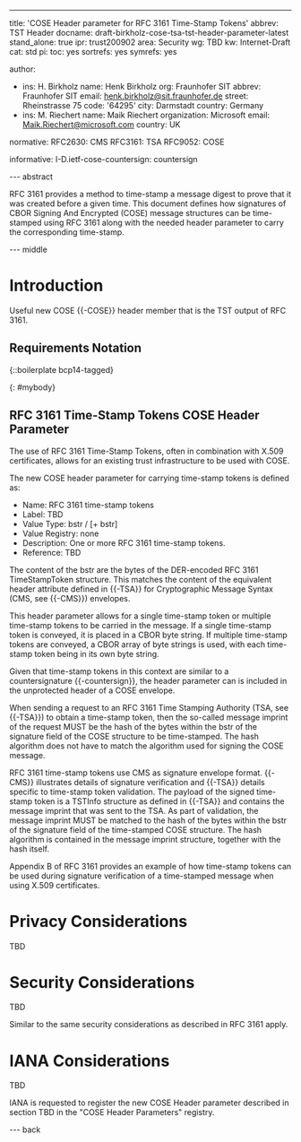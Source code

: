 ---
title: 'COSE Header parameter for RFC 3161 Time-Stamp Tokens'
abbrev: TST Header
docname: draft-birkholz-cose-tsa-tst-header-parameter-latest
stand_alone: true
ipr: trust200902
area: Security
wg: TBD
kw: Internet-Draft
cat: std
pi:
  toc: yes
  sortrefs: yes
  symrefs: yes

author:
- ins: H. Birkholz
  name: Henk Birkholz
  org: Fraunhofer SIT
  abbrev: Fraunhofer SIT
  email: henk.birkholz@sit.fraunhofer.de
  street: Rheinstrasse 75
  code: '64295'
  city: Darmstadt
  country: Germany
- ins: M. Riechert
  name: Maik Riechert
  organization: Microsoft
  email: Maik.Riechert@microsoft.com
  country: UK

normative:
  RFC2630: CMS
  RFC3161: TSA
  RFC9052: COSE

informative:
  I-D.ietf-cose-countersign: countersign

--- abstract

RFC 3161 provides a method to time-stamp a message digest to prove that it was created before a given time. This document defines how signatures of CBOR Signing And Encrypted (COSE) message structures can be time-stamped using RFC 3161 along with the needed header parameter to carry the corresponding time-stamp.

--- middle

# Introduction

Useful new COSE {{-COSE}} header member that is the TST output of RFC 3161.

## Requirements Notation

{::boilerplate bcp14-tagged}

{: #mybody}

## RFC 3161 Time-Stamp Tokens COSE Header Parameter

The use of RFC 3161 Time-Stamp Tokens, often in combination with X.509 certificates, allows for an existing trust infrastructure to be used with COSE.

The new COSE header parameter for carrying time-stamp tokens is defined as:

* Name: RFC 3161 time-stamp tokens
* Label: TBD
* Value Type: bstr / [+ bstr]
* Value Registry: none
* Description: One or more RFC 3161 time-stamp tokens.
* Reference: TBD

The content of the bstr are the bytes of the DER-encoded RFC 3161 TimeStampToken structure. This matches the content of the equivalent header attribute defined in {{-TSA}} for Cryptographic Message Syntax (CMS, see {{-CMS}}) envelopes.

This header parameter allows for a single time-stamp token or multiple time-stamp tokens to be carried in the message. If a single time-stamp token is conveyed, it is placed in a CBOR byte string. If multiple time-stamp tokens are conveyed, a CBOR array of byte strings is used, with each time-stamp token being in its own byte string.

Given that time-stamp tokens in this context are similar to a countersignature {{-countersign}}, the header parameter can is included in the unprotected header of a COSE envelope.

When sending a request to an RFC 3161 Time Stamping Authority (TSA, see {{-TSA}}) to obtain a time-stamp token, then the so-called message imprint of the request MUST be the hash of the bytes within the bstr of the signature field of the COSE structure to be time-stamped. The hash algorithm does not have to match the algorithm used for signing the COSE message.

RFC 3161 time-stamp tokens use CMS as signature envelope format. {{-CMS}} illustrates details of signature verification and {{-TSA}} details specific to time-stamp token validation. The payload of the signed time-stamp token is a TSTInfo structure as defined in {{-TSA}} and contains the message imprint that was sent to the TSA. As part of validation, the message imprint MUST be matched to the hash of the bytes within the bstr of the signature field of the time-stamped COSE structure. The hash algorithm is contained in the message imprint structure, together with the hash itself.

Appendix B of RFC 3161 provides an example of how time-stamp tokens can be used during signature verification of a time-stamped message when using X.509 certificates.

# Privacy Considerations

TBD

# Security Considerations

TBD

Similar to the same security considerations as described in RFC 3161 apply.

# IANA Considerations

TBD

IANA is requested to register the new COSE Header parameter described in section TBD in the "COSE Header Parameters" registry.

--- back

